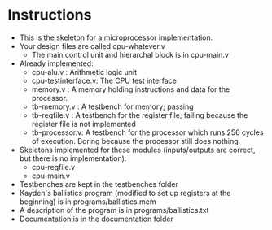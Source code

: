 # Instructions  

* This is the skeleton for a microprocessor implementation.
* Your design files are called cpu-whatever.v
  * The main control unit and hierarchal block is in cpu-main.v
* Already implemented:
  * cpu-alu.v : Arithmetic logic unit
  * cpu-testinterface.v: The CPU test interface
  * memory.v  : A memory holding instructions and data for the processor.
  * tb-memory.v : A testbench for memory; passing
  * tb-regfile.v : A testbench for the register file; failing because the register file is not implemented
  * tb-processor.v: A testbench for the processor which runs 256 cycles of execution.  Boring because the processor still does nothing.
* Skeletons implemented for these modules (inputs/outputs are correct, but there is no implementation):
  * cpu-regfile.v
  * cpu-main.v
* Testbenches are kept in the testbenches folder
* Kayden's ballistics program (modified to set up registers at the beginning) is in programs/ballistics.mem
* A description of the program is in programs/ballistics.txt
* Documentation is in the documentation folder